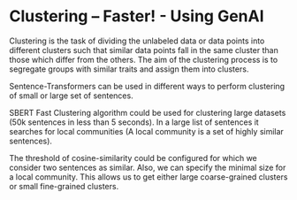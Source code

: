 # Clustering – Faster! - Using GenAI
Clustering is the task of dividing the unlabeled data or data points into different clusters such that similar data points fall in the same cluster than those which differ from the others. The aim of the clustering process is to segregate groups with similar traits and assign them into clusters.

Sentence-Transformers can be used in different ways to perform clustering of small or large set of sentences.

SBERT Fast Clustering algorithm could be used for clustering large datasets (50k sentences in less than 5 seconds). In a large list of sentences it searches for local communities (A local community is a set of highly similar sentences).

The threshold of cosine-similarity could be configured for which we consider two sentences as similar. Also, we can specify the minimal size for a local community. This allows us to get either large coarse-grained clusters or small fine-grained clusters.
